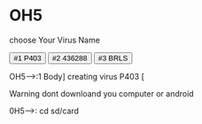 # OH5

<p> choose Your Virus Name </p>
       <button> #1 P403  </button>
      <button>  #2 436288 </button>
      <button> #3 BRLS   </button>
    
OH5-->:1
Body] creating virus P403
[ <p> Warning dont downloand you computer or android </p>
0H5-->: cd sd/card
